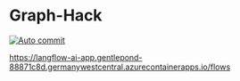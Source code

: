# Graph-Hack

[![Auto commit](https://github.com/Ayushverma135/auto-commit/workflows/Auto%20commit/badge.svg)](https://github.com/Ayushverma135/auto-commit/actions?query=workflow%3A%22Auto+commit%22)


https://langflow-ai-app.gentlepond-88871c8d.germanywestcentral.azurecontainerapps.io/flows
